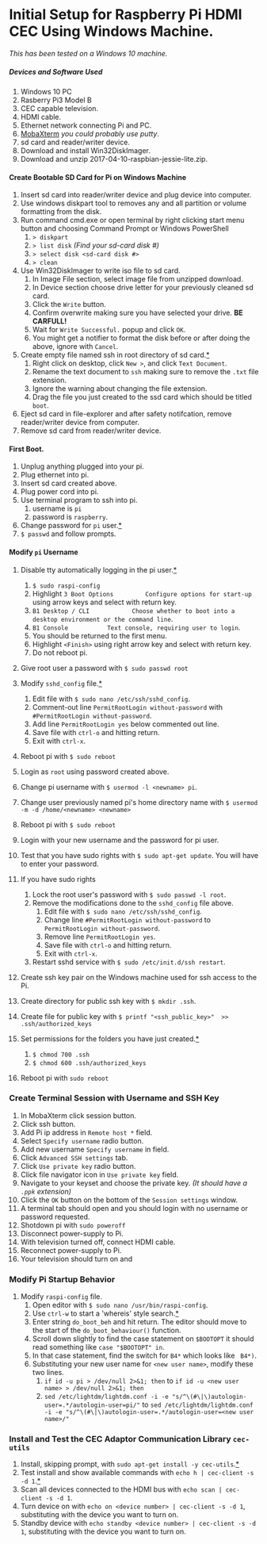 # Initial Setup for Raspberry Pi HDMI CEC Using Windows Machine.


*This has been tested on a Windows 10 machine.*


##### *Devices and Software Used*

1. Windows 10 PC
1. Rasberry Pi3 Model B 
1. CEC capable television.
1. HDMI cable.
1. Ethernet network connecting Pi and PC.
1. [MobaXterm](http://mobaxterm.mobatek.net/) *you could probably use putty*.
1. sd card and reader/writer device.
1. Download and install Win32DiskImager.
1. Download and unzip 2017-04-10-raspbian-jessie-lite.zip.

#### Create Bootable SD Card for Pi on Windows Machine

1. Insert sd card into reader/writer device and plug device into computer.
1. Use windows diskpart tool to removes any and all partition or volume formatting from the disk.
1. Run command cmd.exe or open terminal by right clicking start menu button and choosing Command Prompt or Windows PowerShell
    1. ```> diskpart```
    1. ```> list disk``` *(Find your sd-card disk #)*
    1. ```> select disk <sd-card disk #>```
    1. ```> clean```
1. Use Win32DiskImager to write iso file to sd card.
    1. In Image File section, select image file from unzipped download.
    1. In Device section choose drive letter for your previously cleaned sd card.
    1. Click the ```Write``` button.
    1. Confirm overwrite making sure you have selected your drive. **BE CARFULL!**
    1. Wait for ```Write Successful.``` popup and click ```OK```.
    1. You might get a notifier to format the disk before or after doing the above, ignore with ```Cancel```.
1. Create empty file named ssh in root directory of sd card.[*](https://www.raspberrypi.org/forums/viewtopic.php?t=74176)
    1. Right click on desktop, click ```New >```, and click ```Text Document```.
    1. Rename the text document to ```ssh``` making sure to remove the ```.txt``` file extension.
    1. Ignore the warning about changing the file extension.
    1. Drag the file you just created to the ssd card which should be titled ```boot```.
1. Eject sd card in file-explorer and after safety notifcation, remove reader/writer device from computer.
1. Remove sd card from reader/writer device.

#### First Boot.

1. Unplug anything plugged into your pi.
1. Plug ethernet into pi.
1. Insert sd card created above.
1. Plug power cord into pi.
1. Use terminal program to ssh into pi.
    1. username is ```pi``` 
    1. password is ```raspberry```.
1. Change password for ```pi``` user.[*](https://www.raspberrypi.org/documentation/linux/usage/users.md)
1. ```$ passwd``` and follow prompts.

#### Modify ```pi``` Username

1. Disable tty automatically logging in the pi user.[*]()
    1. ```$ sudo raspi-config```
    1. Highlight ```3 Boot Options         Configure options for start-up``` using arrow keys and select with return key. 
    1. ```B1 Desktop / CLI            Choose whether to boot into a desktop environment or the command line```.
    1. ```B1 Console           Text console, requiring user to login```.
    1. You should be returned to the first menu.
    1. Highlight ```<Finish>``` using right arrow key and select with return key.
    1. Do not reboot pi.
1. Give root user a password with ```$ sudo passwd root```
1. Modify ```sshd_config``` file.[*](https://raspberrypi.stackexchange.com/questions/48056/login-as-root-not-possible)
    1. Edit file with ```$ sudo nano /etc/ssh/sshd_config```.
    1. Comment-out line ```PermitRootLogin without-password``` with ```#PermitRootLogin without-password```.
    1. Add line ```PermitRootLogin yes``` below commented out line.
    1. Save file with ```ctrl-o``` and hitting return.
    1. Exit with ```ctrl-x```.
1. Reboot pi with ```$ sudo reboot```
1. Login as ```root``` using password created above.
1. Change pi username with ```$ usermod -l <newname> pi```.
11. Change user previously named pi's home directory name with ```$ usermod -m -d /home/<newname> <newname>```
1. Reboot pi with ```$ sudo reboot```
1. Login with your new username and the password for pi user.
1. Test that you have sudo rights with ```$ sudo apt-get update```. You will have to enter your password.
11. If you have sudo rights
    1. Lock the root user's password with ```$ sudo passwd -l root```.
    1. Remove the modifications done to the ```sshd_config``` file above.
        1. Edit file with ```$ sudo nano /etc/ssh/sshd_config```.
        1. Change line ```#PermitRootLogin without-password``` to ```PermitRootLogin without-password```.
        1. Remove line ```PermitRootLogin yes```.
        1. Save file with ```ctrl-o``` and hitting return.
        1. Exit with ```ctrl-x```.
    1. Restart sshd service with ```$ sudo /etc/init.d/ssh restart```.

1. Create ssh key pair on the Windows machine used for ssh access to the Pi.
1. Create directory for public ssh key with ```$ mkdir .ssh```.
1. Create file for public key with ```$ printf "<ssh_public_key>"  >> .ssh/authorized_keys```
1. Set permissions for the folders you have just created.[*](https://mediatemple.net/community/products/dv/204644740/using-ssh-keys-on-your-server)
    1. ```$ chmod 700 .ssh```
    1. ```$ chmod 600 .ssh/authorized_keys```
1. Reboot pi with ```sudo reboot```

### Create Terminal Session with Username and SSH Key

1. In MobaXterm click session button.
2. Click ssh button.
3. Add Pi ip address in ```Remote host *``` field.
1. Select ```Specify username``` radio button.
1. Add new username  ```Specify username``` in field.
1. Click ```Advanced SSH settings``` tab.
1. Click ```Use private key``` radio button.
1. Click file navigator icon in ```Use private key``` field.
1. Navigate to your keyset and choose the private key. *(It should have a ```.ppk``` extension)* 
1. Click the ```OK``` button on the bottom of the ```Session settings``` window.
1. A terminal tab should open and you should login with no username or password requested.
1. Shotdown pi with ```sudo poweroff```
1. Disconnect power-supply to Pi.
1. With television turned off, connect HDMI cable.
1. Reconnect power-supply to Pi.
1. Your television should turn on and 

### Modify Pi Startup Behavior

1. Modify ```raspi-config``` file.
    1. Open editor with ```$ sudo nano /usr/bin/raspi-config```.
    1. Use ```ctrl-w``` to start a 'whereis' style search.[*](https://wiki.gentoo.org/wiki/Nano/Basics_Guide)
    1. Enter string ```do_boot_beh``` and hit return. The editor should move to the start of the ```do_boot_behaviour()``` function.
    1. Scroll down slightly to find the case statement on ```$BOOTOPT``` it should read something like ```case "$BOOTOPT" in```.
    1. In that case statement, find the switch for ```B4*``` which looks like ``` B4*)```.
    1. Substituting your new user name for ```<new user name>```, modify these two lines.
        1. ```if id -u pi > /dev/null 2>&1; then``` to ```if id -u <new user name> > /dev/null 2>&1; then```
        1. ```sed /etc/lightdm/lightdm.conf -i -e "s/^\(#\|\)autologin-user=.*/autologin-user=pi/"``` to ```sed /etc/lightdm/lightdm.conf -i -e "s/^\(#\|\)autologin-user=.*/autologin-user=<new user name>/"```

### Install and Test the CEC Adaptor Communication Library ```cec-utils```

1. Install, skipping prompt, with ```sudo apt-get install -y cec-utils```.[*](https://timleland.com/raspberry-pi-turn-tv-onoff-cec/)
1. Test install and show available commands with ```echo h | cec-client -s -d 1```.[*](https://raspberrypi.stackexchange.com/questions/9142/commands-for-using-cec-client)
1. Scan all devices connected to the HDMI bus with ```echo scan | cec-client -s -d 1```.
1. Turn device on with ```echo on <device number> | cec-client -s -d 1```, substituting <device number> with the device you want to turn on.
1. Standby device with ```echo standby <device number> | cec-client -s -d 1```, substituting <device number> with the device you want to turn on.
